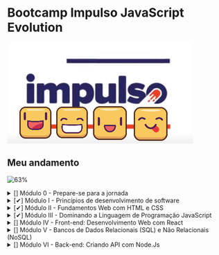# Bootcamp Impulso JavaScript Evolution

![Impulso Icone](https://github.com/guidolingip1/bootcamp-impulso/blob/master/impulso.png)

## Meu andamento

![63%](https://progress-bar.dev/63)
</br>

<details>
  <summary>[] Módulo 0 - Prepare-se para a jornada</summary>
  
  - [✔] Conheça as oportunidades da DIO
  - [✔] Seja protagonista neste Bootcamp
  - [✔] Boas-vindas ao Impulso JavaScript Evolution
  - [] Mentoria #1: Impulso JavaScript Evolution | Aula Inaugural

</details>

<details>
  <summary>[✔] Módulo I - Princípios de desenvolvimento de software</summary>
  
  - [✔] Introdução à Programação e Pensamento Computacional
  - [✔] Introdução ao Git e ao GitHub
  - [✔] Criando seu Primeiro Repositório no GitHub Para Compartilhar Seu Progresso

</details>

<details>
  <summary>[✔] Módulo II - Fundamentos Web com HTML e CSS</Summary>
  
  - [✔] Primeiros passos para desenvolvimento web
  - [✔] Introdução a criação de websites com HTML5 e CSS3
  - [✔] Posicionando elementos com Flexbox em CSS
  - [✔] Recriando a página inicial do Instagram

</details>

<details>
  <summary>[✔] Módulo III - Dominando a Linguagem de Programação JavaScript</Summary>
  
  - [✔] IDE Instalação e Configuração (Visual Studio Code)
  - [✔] Introdução ao JavaScript
  - [✔] Sintaxe Básica em JavaScript
  - [✔] Sintaxe e Operadores
  - [✔] Variáveis e Tipos
  - [✔] Funções
  - [✔] Debugging e Error Handling
  - [✔] Desafios Iniciais Js - Impulso JavaScript Evolution
  - [✔] Manipulando a D.O.M. com JavaScript
  - [✔] Javascript Assíncrono
  - [✔] Orientação a objetos
  - [✔] Introdução ao TypeScript: Explorando Classes, Tipos e Interfaces
  - [✔] Desafios intermediários Js - Impulso JavaScript Evolution
  - [✔] Introdução Prática ao TypeScript

</details>

<details>
  <summary>[] Módulo IV - Front-end: Desenvolvimento Web com React</Summary>
  
  - [✔] Conhecendo os Principais Protocolos de Comunicação da Internet
  - [✔] Introdução ao ReactJS
  - [✔] Desenvolvimento de aplicações para internet com ReactJS
  - [✔] Introdução aos React Hooks
  - [] Trabalhando com States & Effects no ReactJs
  - [] Práticas avançadas em projetos com ReactJS
  - [] Criando um front-end totalmente componentizado na prática com ReactJS

</details>

<details>
  <summary>[] Módulo V - Bancos de Dados Relacionais (SQL) e Não Relacionais (NoSQL)</Summary>
  
  - [] Conceitos e melhores práticas com bancos de dados PostgreSQL
  - [] Introdução ao MongoDB e Bancos de Dados NoSQL

</details>

<details>
  <summary>[] Módulo VI - Back-end: Criando API com Node.Js</Summary>
  
  - [] Instalando e Configurando seu Ambiente Node.js
  - [] Introdução ao Node.js com JavaScript
  - [] Fundamentos de Node.js e Jest
  - [] Pirâmide de Testes na Prática Explorando Jest e TDD
  - []  Explorando o Estilo Arquitetural REST com Node.js
  - [] Node.js com Bancos de Dados Relacionais (SQL)
  - [] Microsserviços e Integrações com Node.js
  - [] Criando uma API REST com Node.js e TypeORM
  - [] Integrando um Backend em Node.js com um Frontend em React para um E-commerce

</details>
